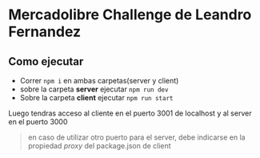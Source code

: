 # Mercadolibre Challenge de Leandro Fernandez

## Como ejecutar

- Correr `npm i` en ambas carpetas(server y client)
- sobre la carpeta **server** ejecutar `npm run dev`
- Sobre la carpeta **client** ejecutar `npm run start`

Luego tendras acceso al cliente en el puerto 3001 de localhost y al server en el puerto 3000

> en caso de utilizar otro puerto para el server, debe indicarse en la propiedad _proxy_ del package.json de client
